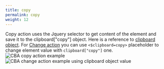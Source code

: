 ```yaml
---
title: copy
permalink: copy
weight: 12
---
```


Copy action uses the Jquery selector to get content of the element and save it to the clipboard\["copy"\] object. Here is a reference to [clipboard object](/clipboard). For [Change action](/change) you can use `<$clipboard=copy>` placeholder to change element value with `clipboard["copy"]` one.
![CBA copy action example](/images/extension/actions/copy.jpg)
![CBA change action example using clipboard object value](/images/extension/actions/clipboard/past.jpg)
